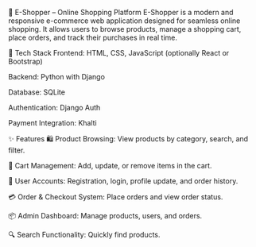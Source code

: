 🛒 E-Shopper – Online Shopping Platform
E-Shopper is a modern and responsive e-commerce web application designed for seamless online shopping. It allows users to browse products, manage a shopping cart, place orders, and track their purchases in real time.

🔧 Tech Stack
Frontend: HTML, CSS, JavaScript (optionally React or Bootstrap)

Backend: Python with Django 

Database: SQLite

Authentication: Django Auth 

Payment Integration: Khalti

✨ Features
🛍️ Product Browsing: View products by category, search, and filter.

🛒 Cart Management: Add, update, or remove items in the cart.

👤 User Accounts: Registration, login, profile update, and order history.

💳 Order & Checkout System: Place orders and view order status.

📦 Admin Dashboard: Manage products, users, and orders.

🔍 Search Functionality: Quickly find products.
